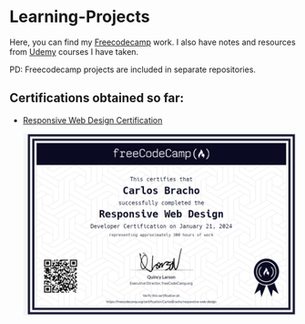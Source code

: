 # Learning-Projects

Here, you can find my [Freecodecamp](https://www.freecodecamp.org/) work. I also have notes and resources from [Udemy](https://www.udemy.com/) courses I have taken.

PD: Freecodecamp projects are included in separate repositories.

## Certifications obtained so far:

- [Responsive Web Design Certification](https://https://www.freecodecamp.org/certification/CarlosBracho/responsive-web-design)

  ![Responsive Web Design Certification](Responsive-Web-Design-cert.png)
